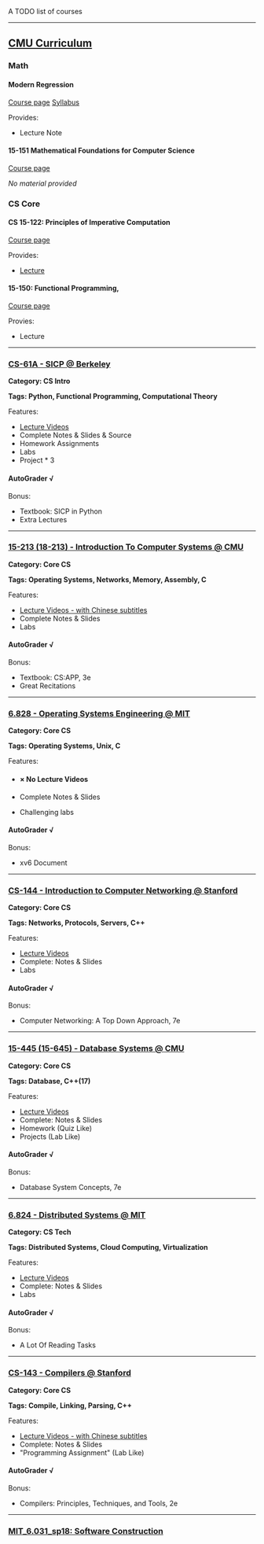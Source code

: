 A TODO list of courses

---

## [CMU Curriculum](https://www.cs.cmu.edu/bs-in-artificial-intelligence/curriculum)

### Math

#### Modern Regression

[Course page](http://www.stat.cmu.edu/~larry/=stat401/)
[Syllabus](http://www.stat.cmu.edu/~larry/=stat401/syllabus.pdf)

Provides:
* Lecture Note

#### 15-151 Mathematical Foundations for Computer Science

[Course page](http://www.math.cmu.edu/~jmackey/151_128/welcome.html)

*No material provided*

### CS Core
#### CS 15-122: Principles of Imperative Computation 
[Course page](https://www.cs.cmu.edu/~15122/home.shtml)

Provides:
* [Lecture](https://www.cs.cmu.edu/~15122/schedule.shtml)

#### 15-150: Functional Programming,

[Course page](http://www.cs.cmu.edu/~15150/)

Provies:
* Lecture
---

### [CS-61A - SICP @ Berkeley](https://cs61a.org/)

**Category: CS Intro**

**Tags: Python, Functional Programming, Computational Theory**

Features:

- [Lecture Videos](https://www.bilibili.com/video/av20538548)
- Complete Notes & Slides & Source
- Homework Assignments
- Labs
- Project * 3

#### AutoGrader √

Bonus:
- Textbook: SICP in Python
- Extra Lectures
---

### [15-213 (18-213) - Introduction To Computer Systems @ CMU](http://www.cs.cmu.edu/~213/)

**Category: Core CS**

**Tags: Operating Systems,  Networks, Memory, Assembly, C**

Features:

- [Lecture Videos - with Chinese subtitles](https://www.bilibili.com/video/av31289365)
- Complete Notes & Slides
- Labs

#### AutoGrader √

Bonus:
- Textbook: CS:APP, 3e
- Great Recitations
---
### [6.828 - Operating Systems Engineering @ MIT](https://pdos.csail.mit.edu/6.828/2019/index.html)

**Category: Core CS**

**Tags: Operating Systems, Unix, C**

Features:

- #### × No Lecture Videos

- Complete Notes & Slides

- Challenging labs

#### AutoGrader √

Bonus:

- xv6 Document


---

### [CS-144 - Introduction to Computer Networking @ Stanford](https://cs144.github.io/)

**Category: Core CS**

**Tags: Networks, Protocols, Servers, C++**

Features:

- [Lecture Videos](https://www.bilibili.com/video/av39441624)
- Complete: Notes & Slides
- Labs

#### AutoGrader √

Bonus: 

- Computer Networking: A Top Down Approach, 7e

---

### [15-445 (15-645) - Database Systems @ CMU](https://15445.courses.cs.cmu.edu/fall2019/)

**Category: Core CS**

**Tags: Database, C++(17)**

Features:

- [Lecture Videos](https://www.bilibili.com/video/av80249033)
- Complete: Notes & Slides
- Homework (Quiz Like)
- Projects (Lab Like) 

#### AutoGrader √

Bonus:

- Database System Concepts, 7e

---

### [6.824 - Distributed Systems @ MIT](https://pdos.csail.mit.edu/6.824/)

**Category: CS Tech**

**Tags: Distributed Systems, Cloud Computing, Virtualization**

Features:

- [Lecture Videos](https://www.bilibili.com/video/av87684880)
- Complete: Notes & Slides
- Labs

#### AutoGrader √

Bonus:

- A Lot Of Reading Tasks

---

### [CS-143 - Compilers @ Stanford](http://web.stanford.edu/class/cs143/index2018.html)

**Category: Core CS**

**Tags: Compile, Linking, Parsing, C++**

Features:

- [Lecture Videos - with Chinese subtitles](https://www.bilibili.com/video/av70600292)
- Complete: Notes & Slides
- "Programming Assignment" (Lab Like)

#### AutoGrader √

Bonus:

- Compilers: Principles, Techniques, and Tools, 2e

---

### [MIT_6.031_sp18: Software Construction](http://web.mit.edu/6.031/www/sp18/)
